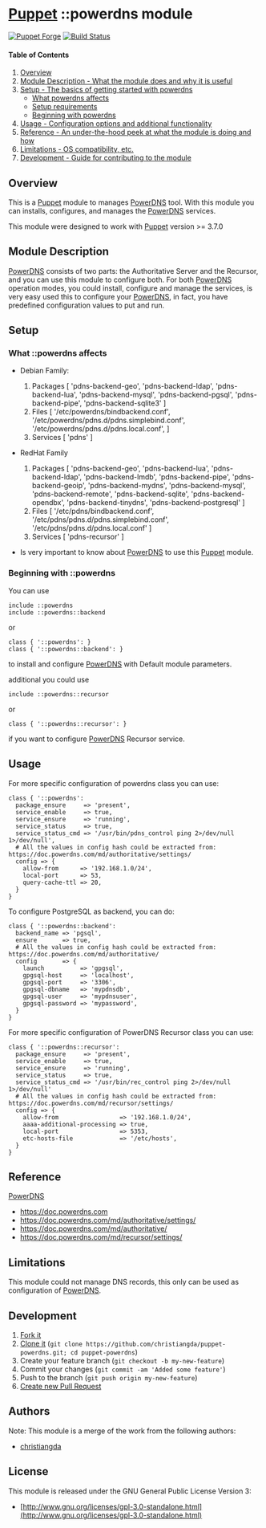 # [Puppet](https://puppetlabs.com/) ::powerdns module

[![Puppet Forge](http://img.shields.io/puppetforge/v/christiangda/powerdns.svg)](https://forge.puppetlabs.com/christiangda/powerdns)
[![Build Status](https://travis-ci.org/christiangda/puppet-powerdns.svg?branch=master)](https://travis-ci.org/christiangda/puppet-powerdns)

#### Table of Contents

1. [Overview](#overview)
2. [Module Description - What the module does and why it is useful](#module-description)
3. [Setup - The basics of getting started with powerdns](#setup)
    * [What powerdns affects](#what-powerdns-affects)
    * [Setup requirements](#setup-requirements)
    * [Beginning with powerdns](#beginning-with-powerdns)
4. [Usage - Configuration options and additional functionality](#usage)
5. [Reference - An under-the-hood peek at what the module is doing and how](#reference)
5. [Limitations - OS compatibility, etc.](#limitations)
6. [Development - Guide for contributing to the module](#development)

## Overview

This is a [Puppet](https://puppetlabs.com/) module to manages [PowerDNS](https://www.powerdns.com/) tool.  With this module you can installs, configures, and manages the [PowerDNS](https://www.powerdns.com/) services.

This module were designed to work with [Puppet](https://puppetlabs.com/) version >= 3.7.0

## Module Description

[PowerDNS](https://www.powerdns.com/) consists of two parts: the Authoritative Server and the Recursor, and you can use this module to configure both.
For both [PowerDNS](https://www.powerdns.com/) operation modes, you could install, configure and manage the services,  is very easy used this to configure your [PowerDNS](https://www.powerdns.com/), in fact, you have predefined configuration values to put and run.

## Setup

### What ::powerdns affects

* Debian Family:
    1. Packages [
      'pdns-backend-geo',
      'pdns-backend-ldap',
      'pdns-backend-lua',
      'pdns-backend-mysql',
      'pdns-backend-pgsql',
      'pdns-backend-pipe',
      'pdns-backend-sqlite3'
    ]
    2. Files [
      '/etc/powerdns/bindbackend.conf',
      '/etc/powerdns/pdns.d/pdns.simplebind.conf',
      '/etc/powerdns/pdns.d/pdns.local.conf',
    ]
    3. Services [
      'pdns'
    ]
* RedHat Family
    1. Packages [
      'pdns-backend-geo',
      'pdns-backend-lua',
      'pdns-backend-ldap',
      'pdns-backend-lmdb',
      'pdns-backend-pipe',
      'pdns-backend-geoip',
      'pdns-backend-mydns',
      'pdns-backend-mysql',
      'pdns-backend-remote',
      'pdns-backend-sqlite',
      'pdns-backend-opendbx',
      'pdns-backend-tinydns',
      'pdns-backend-postgresql'
    ]
    2. Files [
      '/etc/pdns/bindbackend.conf',
      '/etc/pdns/pdns.d/pdns.simplebind.conf',
      '/etc/pdns/pdns.d/pdns.local.conf'
    ]
    3. Services [
      'pdns-recursor'
    ]

* Is very important to know about [PowerDNS](https://www.powerdns.com/) to use this [Puppet](https://puppetlabs.com/) module.

### Beginning with ::powerdns

You can use
```puppet
include ::powerdns
include ::powerdns::backend
```
or
```puppet
class { '::powerdns': }
class { '::powerdns::backend': }
```
to install and configure [PowerDNS](https://www.powerdns.com/) with Default module parameters.

additional you could use
```puppet
include ::powerdns::recursor
```
or
```puppet
class { '::powerdns::recursor': }
```
if you want to configure [PowerDNS](https://www.powerdns.com/) Recursor service.

## Usage

For more specific configuration of powerdns class you can use:
```puppet
class { '::powerdns':
  package_ensure     => 'present',
  service_enable     => true,
  service_ensure     => 'running',
  service_status     => true,
  service_status_cmd => '/usr/bin/pdns_control ping 2>/dev/null 1>/dev/null',
  # All the values in config hash could be extracted from: https://doc.powerdns.com/md/authoritative/settings/
  config => {
    allow-from      => '192.168.1.0/24',
    local-port      => 53,
    query-cache-ttl => 20,
  }
}
```
To configure PostgreSQL as backend, you can do:
```puppet
class { '::powerdns::backend':
  backend_name => 'pgsql',
  ensure       => true,
  # All the values in config hash could be extracted from: https://doc.powerdns.com/md/authoritative/
  config       => {
    launch          => 'gpgsql',
    gpgsql-host     => 'localhost',
    gpgsql-port     => '3306',
    gpgsql-dbname   => 'mypdnsdb',
    gpgsql-user     => 'mypdnsuser',
    gpgsql-password => 'mypassword',
  }
}
```

For more specific configuration of PowerDNS Recursor class you can use:
```puppet
class { '::powerdns::recursor':
  package_ensure     => 'present',
  service_enable     => true,
  service_ensure     => 'running',
  service_status     => true,
  service_status_cmd => '/usr/bin/rec_control ping 2>/dev/null 1>/dev/null'
  # All the values in config hash could be extracted from: https://doc.powerdns.com/md/recursor/settings/
  config => {
    allow-from                 => '192.168.1.0/24',
    aaaa-additional-processing => true,
    local-port                 => 5353,
    etc-hosts-file             => '/etc/hosts',
  }
}
```

## Reference

[PowerDNS](https://www.powerdns.com/)
* https://doc.powerdns.com
* https://doc.powerdns.com/md/authoritative/settings/
* https://doc.powerdns.com/md/authoritative/
* https://doc.powerdns.com/md/recursor/settings/

## Limitations

This module could not manage DNS records, this only can be used as configuration of [PowerDNS](https://www.powerdns.com/).

## Development

1. [Fork it](https://github.com/christiangda/puppet-powerdns#fork-destination-box)
2. [Clone it](https://github.com/christiangda/puppet-powerdns.git) (`git clone https://github.com/christiangda/puppet-powerdns.git; cd puppet-powerdns`)
3. Create your feature branch (`git checkout -b my-new-feature`)
4. Commit your changes (`git commit -am 'Added some feature'`)
5. Push to the branch (`git push origin my-new-feature`)
6. [Create new Pull Request](https://github.com/christiangda/puppet-powerdns/pull/new/master)


## Authors

Note: This module is a merge of the work from the following authors:
* [christiangda](https://github.com/christiangda)

## License

This module is released under the GNU General Public License Version 3:

* [http://www.gnu.org/licenses/gpl-3.0-standalone.html](http://www.gnu.org/licenses/gpl-3.0-standalone.html)
